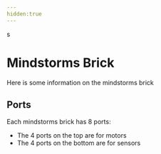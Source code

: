 ```yaml
---
hidden:true
---
```

s
# Mindstorms Brick

Here is some information on the mindstorms brick

## Ports

Each mindstorms brick has 8 ports:

- The 4 ports on the top are for motors
- The 4 ports on the bottom are for sensors
